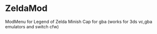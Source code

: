 # ZeldaMod
ModMenu for Legend of Zelda Minish Cap for gba (works for 3ds vc,gba emulators and switch cfw)
